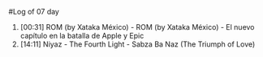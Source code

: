#Log of 07 day

1. [00:31] ROM (by Xataka México) - ROM (by Xataka México) - El nuevo capítulo en la batalla de Apple y Epic
1. [14:11] Niyaz - The Fourth Light - Sabza Ba Naz (The Triumph of Love)
